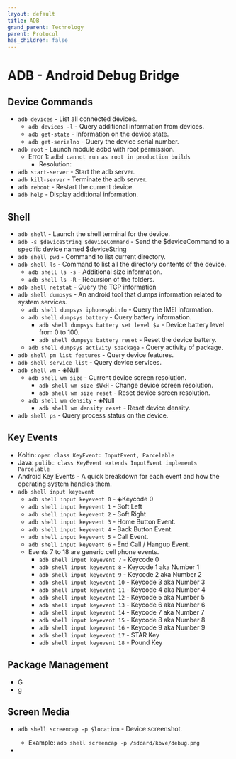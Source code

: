 ```yaml
---
layout: default
title: ADB
grand_parent: Technology
parent: Protocol
has_children: false
---
```


# ADB - Android Debug Bridge
## Device Commands
- `adb devices` - List all connected devices.
	- `adb devices -l` - Query additional information from devices.
	- `adb get-state` - Information on the device state.
	- `adb get-serialno` - Query the device serial number.
- `adb root` - Launch module adbd with root permission.
	- Error 1: `adbd cannot run as root in production builds` 
		- Resolution: 
- `adb start-server` - Start the adb server.
- `adb kill-server` - Terminate the adb server.
- `adb reboot` - Restart the current device. 
- `adb help` - Display additional information.

## Shell 
- `adb shell` - Launch the shell terminal for the device.
- `adb -s $deviceString $deviceCommand` - Send the $deviceCommand to a specific device named $deviceString
- `adb shell pwd` - Command to list current directory. 
- `adb shell ls` - Command to list all the directory contents of the device.
	- `adb shell ls -s` - Additional size information.
	- `adb shell ls -R` - Recursion of the folders.
- `adb shell netstat` - Query the TCP information
- `adb shell dumpsys` - An android tool that dumps information related to system services. 
	- `adb shell dumpsys iphonesybinfo` - Query the IMEI information.
	- `adb shell dumpsys battery` - Query battery information.
		- `adb shell dumpsys battery set level $v` - Device battery level from 0 to 100.
		- `adb shell dumpsys battery reset` - Reset the device battery.
	- `adb shell dumpsys activity $package` - Query activity of package.
- `adb shell pm list features` - Query device features.
- `adb shell service list` - Query device services.
- `adb shell wm` - ◈Null
	- `adb shell wm size` - Current device screen resolution.
		- `adb shell wm size $WxH` - Change device screen resolution.
		- `adb shell wm size reset` - Reset device screen resolution.
	- `adb shell wm density` - ◈Null
		- `adb shell wm density reset` - Reset device density.
- `adb shell ps` - Query process status on the device.

## Key Events
- Koltin: `open class KeyEvent: InputEvent, Parcelable`
- Java: `pulibc class KeyEvent extends InputEvent implements Parcelable`
- Android Key Events - A quick breakdown for each event and how the operating system handles them.
- `adb shell input keyevent`
	- `adb shell input keyevent 0` - ◈Keycode 0
	- `adb shell input keyevent 1` - Soft Left
	- `adb shell input keyevent 2` - Soft Right
	- `adb shell input keyevent 3` - Home Button Event.
	- `adb shell input keyevent 4` - Back Button Event.
	- `adb shell input keyevent 5` - Call Event.
	- `adb shell input keyevent 6` - End Call / Hangup Event.
	- Events 7 to 18 are generic cell phone events.
		- `adb shell input keyevent 7` - Keycode 0
		- `adb shell input keyevent 8` - Keycode 1 aka Number 1
		- `adb shell input keyevent 9` - Keycode 2 aka Number 2
		- `adb shell input keyevent 10` - Keycode 3 aka Number 3
		- `adb shell input keyevent 11` - Keycode 4 aka Number 4
		- `adb shell input keyevent 12` - Keycode 5 aka Number 5
		- `adb shell input keyevent 13` - Keycode 6 aka Number 6
		- `adb shell input keyevent 14` - Keycode 7 aka Number 7
		- `adb shell input keyevent 15` - Keycode 8 aka Number 8
		- `adb shell input keyevent 16` - Keycode 9 aka Number 9
		- `adb shell input keyevent 17` - STAR Key
		- `adb shell input keyevent 18` - Pound Key

## Package Management
- G
- g

## Screen Media  
- `adb shell screencap -p $location` - Device screenshot.
	- Example: `adb shell screencap -p /sdcard/kbve/debug.png`

- 